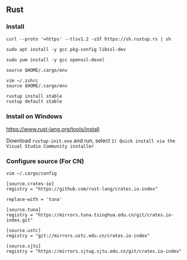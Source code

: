 ## Rust

### Install

```
curl --proto '=https' --tlsv1.2 -sSf https://sh.rustup.rs | sh
```

```
sudo apt install -y gcc pkg-config libssl-dev

sudo yum install -y gcc openssl-devel
```

```
source $HOME/.cargo/env

vim ~/.zshrc
source $HOME/.cargo/env
```

```
rustup install stable
rustup default stable
```

### Install on Windows

https://www.rust-lang.org/tools/install

Download `rustup-init.exe` and run, select `1) Quick install via the Visual Studio Community installer`

### Configure source (For CN)

```
vim ~/.cargo/config

[source.crates-io]
registry = "https://github.com/rust-lang/crates.io-index"

replace-with = 'tuna'

[source.tuna]
registry = "https://mirrors.tuna.tsinghua.edu.cn/git/crates.io-index.git"

[source.ustc]
registry = "git://mirrors.ustc.edu.cn/crates.io-index"

[source.sjtu]
registry = "https://mirrors.sjtug.sjtu.edu.cn/git/crates.io-index"
```
